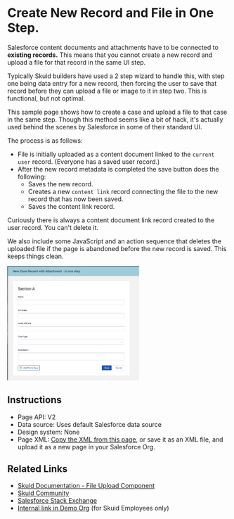 # Create New Record and File in One Step. 

Salesforce content documents and attachments have to be connected to **existing records.** This means that you cannot create a new record and upload a file for that record in the same UI step. 

Typically Skuid builders have used a 2 step wizard to handle this, with step one being data entry for a new record, then forcing the user to save that record before they can upload a file or image to it in step two. This is functional, but not optimal. 

This sample page shows how to create a case and upload a file to that case in the same step. Though this method seems like a bit of hack, it's actually used behind the scenes by Salesforce in some of their standard UI. 

The process is as follows:
- File is initially uploaded as a content document linked to the `current user` record. (Everyone has a saved user record.) 
- After the new record metadata is completed the save button does the following: 
    - Saves the new record. 
    - Creates a new `content link` record connecting the file to the new record that has now been saved. 
    - Saves the content link record. 

Curiously there is always a content document link record created to the user record. You can't delete it. 

We also include some JavaScript and an action sequence that deletes the uploaded file if the page is abandoned before the new record is saved.  This keeps things clean. 

<img src="OneStepForm.png" width="300"></img>

## Instructions
- Page API:  V2
- Data source: Uses default Salesforce data source
- Design system: None 
- Page XML:  [Copy the XML from this page](CreateRecordAndFile.xml?raw=true), or save it as an XML file, and upload it as a new page in your Salesforce Org.  


## Related Links
- [Skuid Documentation - File Upload Component](https://docs.skuid.com/latest/en/skuid/components/original/file-upload/#using-the-file-upload-component)
- [Skuid Community](https://community.skuid.com/discussion/8015548/solutions-for-uploading-a-file-to-a-new-record#latest)
- [Salesforce Stack Exchange](https://salesforce.stackexchange.com/questions/274499/unable-to-delete-contentdocumentlink)
- [Internal link in Demo Org](https://skuid-demo--skuid.na137.visual.force.com/apex/skuid__ui?page=OneStepNewRecordAndFile) (for Skuid Employees only)
